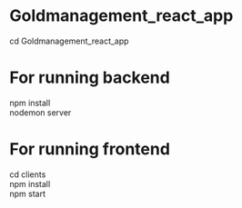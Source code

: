 # Goldmanagement_react_app
cd Goldmanagement_react_app
# For running backend
npm install <br>
nodemon server

# For running frontend
cd clients <br>
npm install <br>
npm start <br>
